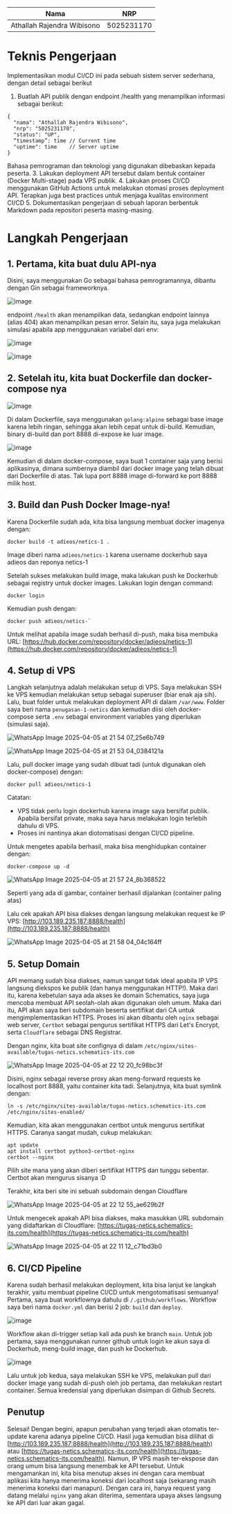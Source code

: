 | Nama     | NRP |
|:--------:|:------:|
| Athallah Rajendra Wibisono    |   5025231170  |

# Teknis Pengerjaan

Implementasikan modul CI/CD ini pada sebuah sistem server sederhana, dengan detail sebagai berikut
1. Buatlah API publik dengan endpoint /health yang menampilkan informasi sebagai berikut:
```
{
  "nama": "Athallah Rajendra Wibisono",
  "nrp": "5025231170",
  "status": "UP",
  “timestamp”: time // Current time
  "uptime": time    // Server uptime
}
```
Bahasa pemrograman dan teknologi yang digunakan dibebaskan kepada peserta.
3. Lakukan deployment API tersebut dalam bentuk container (Docker Multi-stage) pada VPS publik.
4. Lakukan proses CI/CD menggunakan GitHub Actions untuk melakukan otomasi proses deployment API. Terapkan juga best practices untuk menjaga kualitas environment CI/CD
5. Dokumentasikan pengerjaan di sebuah laporan berbentuk Markdown pada repositori peserta masing-masing.

# Langkah Pengerjaan

## 1. Pertama, kita buat dulu API-nya

Disini, saya menggunakan Go sebagai bahasa pemrogramannya, dibantu dengan Gin sebagai frameworknya.

![image](https://github.com/user-attachments/assets/81616116-17a0-42f6-b07b-a36329841461)

endpoint `/health` akan menampilkan data, sedangkan endpoint lainnya (alias 404) akan menampilkan pesan error. Selain itu, saya juga melakukan simulasi apabila app menggunakan variabel dari env:

![image](https://github.com/user-attachments/assets/a514fc52-138e-4022-a804-dd46178b0d5e)

![image](https://github.com/user-attachments/assets/29a05044-1428-470a-9113-1b0ab0e720ae)

## 2. Setelah itu, kita buat Dockerfile dan docker-compose nya

![image](https://github.com/user-attachments/assets/6283d514-0cdd-4b11-a4a7-d016118cbd5f)

Di dalam Dockerfile, saya menggunakan `golang:alpine` sebagai base image karena lebih ringan, sehingga akan lebih cepat untuk di-build. Kemudian, binary di-build dan port 8888 di-expose ke luar image.

![image](https://github.com/user-attachments/assets/c045472d-8b37-4ed9-baee-59dd02aacf12)

Kemudian di dalam docker-compose, saya buat 1 container saja yang berisi aplikasinya, dimana sumbernya diambil dari docker image yang telah dibuat dari Dockerfile di atas. Tak lupa port 8888 image di-forward ke port 8888 milik host.

## 3. Build dan Push Docker Image-nya!

Karena Dockerfile sudah ada, kita bisa langsung membuat docker imagenya dengan:

```
docker build -t adieos/netics-1 .
```

Image diberi nama `adieos/netics-1` karena username dockerhub saya adieos dan reponya netics-1

Setelah sukses melakukan build image, maka lakukan push ke Dockerhub sebagai registry untuk docker images. Lakukan login dengan command:

```
docker login
```

Kemudian push dengan:

```
docker push adieos/netics-`
```

Untuk melihat apabila image sudah berhasil di-push, maka bisa membuka URL: [https://hub.docker.com/repository/docker/adieos/netics-1](https://hub.docker.com/repository/docker/adieos/netics-1)

## 4. Setup di VPS

Langkah selanjutnya adalah melakukan setup di VPS. Saya melakukan SSH ke VPS kemudian melakukan setup sebagai superuser (biar enak aja sih). Lalu, buat folder untuk melakukan deployment API di dalam `/var/www`. Folder saya beri nama `penugasan-1-netics` dan kemudian diisi oleh docker-compose serta `.env` sebagai environment variables yang diperlukan (simulasi saja).

![WhatsApp Image 2025-04-05 at 21 54 07_25e6b749](https://github.com/user-attachments/assets/d158ec18-3d13-4b12-bde7-dbd7862e25d2)

![WhatsApp Image 2025-04-05 at 21 53 04_0384121a](https://github.com/user-attachments/assets/e55c1fbd-205b-408f-83ab-58f6dccfd946)

Lalu, pull docker image yang sudah dibuat tadi (untuk digunakan oleh docker-compose) dengan:

```
docker pull adieos/netics-1
```

Catatan:
- VPS tidak perlu login dockerhub karena image saya bersifat publik. Apabila bersifat private, maka saya harus melakukan login terlebih dahulu di VPS.
- Proses ini nantinya akan diotomatisasi dengan CI/CD pipeline.

Untuk mengetes apabila berhasil, maka bisa menghidupkan container dengan:

```
docker-compose up -d
```

![WhatsApp Image 2025-04-05 at 21 57 24_8b368522](https://github.com/user-attachments/assets/fd5241ad-f462-4ba1-b84e-731a8e146377)

Seperti yang ada di gambar, container berhasil dijalankan (container paling atas)

Lalu cek apakah API bisa diakses dengan langsung melakukan request ke IP VPS: [http://103.189.235.187:8888/health](http://103.189.235.187:8888/health)

![WhatsApp Image 2025-04-05 at 21 58 04_04c164ff](https://github.com/user-attachments/assets/6773b643-d389-4bea-8ad9-885722174f1e)


## 5. Setup Domain

API memang sudah bisa diakses, namun sangat tidak ideal apabila IP VPS langsung diekspos ke publik (dan hanya menggunakan HTTP!). Maka dari itu, karena kebetulan saya ada akses ke domain Schematics, saya juga mencoba membuat API seolah-olah akan digunakan oleh umum. Maka dari itu, API akan saya beri subdomain beserta sertifikat dari CA untuk mengimplementasikan HTTPS. Proses ini akan dibantu oleh `nginx` sebagai web server, `Certbot` sebagai pengurus sertifikat HTTPS dari Let's Encrypt, serta `Cloudflare` sebagai DNS Registrar.

Dengan nginx, kita buat site confignya di dalam `/etc/nginx/sites-available/tugas-netics.schematics-its.com`

![WhatsApp Image 2025-04-05 at 22 12 20_fc98bc3f](https://github.com/user-attachments/assets/cdd45894-9098-413b-b29a-40803ebb739b)

Disini, nginx sebagai reverse proxy akan meng-forward requests ke localhost port 8888, yaitu container kita tadi.
Selanjutnya, kita buat symlink dengan:

```
ln -s /etc/nginx/sites-available/tugas-netics.schematics-its.com /etc/nginx/sites-enabled/
```

Kemudian, kita akan menggunakan certbot untuk mengurus sertifikat HTTPS. Caranya sangat mudah, cukup melakukan:

```
apt update
apt install certbot python3-certbot-nginx
certbot --nginx
```

Pilih site mana yang akan diberi sertifikat HTTPS dan tunggu sebentar. Certbot akan mengurus sisanya :D

Terakhir, kita beri site ini sebuah subdomain dengan Cloudflare

![WhatsApp Image 2025-04-05 at 22 12 55_ae629b2f](https://github.com/user-attachments/assets/0aa58112-ddd8-405e-badf-e283e18fc76f)

Untuk mengecek apakah API bisa diakses, maka masukkan URL subdomain yang didaftarkan di Cloudflare: [https://tugas-netics.schematics-its.com/health](https://tugas-netics.schematics-its.com/health)

![WhatsApp Image 2025-04-05 at 22 11 12_c71bd3b0](https://github.com/user-attachments/assets/6da19024-f89f-42ad-88a6-256b180e5607)

## 6. CI/CD Pipeline

Karena sudah berhasil melakukan deployment, kita bisa lanjut ke langkah terakhir, yaitu membuat pipeline CI/CD untuk mengotomatisasi semuanya! Pertama, saya buat workflownya dahulu di `/.github/workflows`. Workflow saya beri nama `docker.yml` dan berisi 2 job: `build` dan `deploy`.

![image](https://github.com/user-attachments/assets/e14328df-ab70-446b-a249-8dafbacd2ea7)

Workflow akan di-trigger setiap kali ada push ke branch `main`. Untuk job pertama, saya menggunakan runner github untuk login ke akun saya di Dockerhub, meng-build image, dan push ke Dockerhub.

![image](https://github.com/user-attachments/assets/65367dc4-e01e-458b-b599-a8392cfd0542)

Lalu untuk job kedua, saya melakukan SSH ke VPS, melakukan pull dari docker image yang sudah di-push oleh job pertama, dan melakukan restart container.
Semua kredensial yang diperlukan disimpan di Github Secrets.

## Penutup

Selesai! Dengan begini, apapun perubahan yang terjadi akan otomatis ter-update karena adanya pipeline CI/CD. Hasil juga kemudian bisa dilihat di [http://103.189.235.187:8888/health](http://103.189.235.187:8888/health) atau [https://tugas-netics.schematics-its.com/health](https://tugas-netics.schematics-its.com/health). Namun, IP VPS masih ter-ekspose dan orang umum bisa langsung menembak ke API tersebut. Untuk mengamankan ini, kita bisa menutup akses ini dengan cara membuat aplikasi kita hanya menerima koneksi dari localhost saja (sekarang masih menerima koneksi dari manapun). Dengan cara ini, hanya request yang datang melalui `nginx` yang akan diterima, sementara upaya akses langsung ke API dari luar akan gagal.
